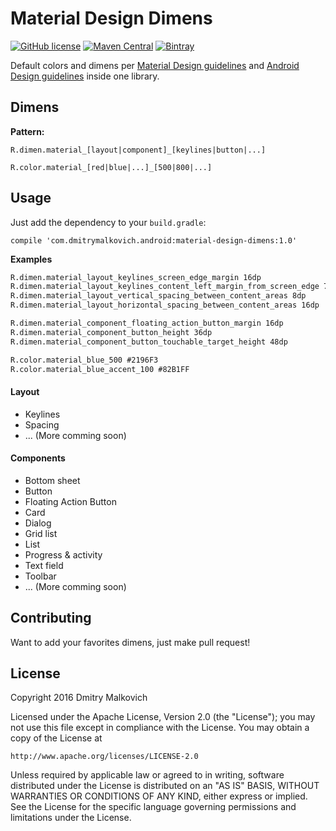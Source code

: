 # Material Design Dimens
[![GitHub license](https://img.shields.io/crates/l/rustc-serialize.svg)](https://github.com/DmitryMalkovich/material-design-dimens/blob/master/LICENSE.md) [![Maven Central](https://img.shields.io/maven-central/v/org.apache.maven/apache-maven.svg)]() [![Bintray](https://img.shields.io/bintray/v/asciidoctor/maven/asciidoctorj.svg?maxAge=2592000)]()

Default colors and dimens per [Material Design guidelines](https://www.google.com/design/spec/material-design/introduction.html) and [Android Design guidelines](https://developer.android.com/design/index.html) inside one library. 
 
## Dimens

**Pattern:**
```
R.dimen.material_[layout|component]_[keylines|button|...]

R.color.material_[red|blue|...]_[500|800|...]
```
 
## Usage
Just add the dependency to your `build.gradle`:
```
compile 'com.dmitrymalkovich.android:material-design-dimens:1.0'
```

**Examples**
```xml
R.dimen.material_layout_keylines_screen_edge_margin 16dp
R.dimen.material_layout_keylines_content_left_margin_from_screen_edge 72dp
R.dimen.material_layout_vertical_spacing_between_content_areas 8dp
R.dimen.material_layout_horizontal_spacing_between_content_areas 16dp
```

```xml
R.dimen.material_component_floating_action_button_margin 16dp
R.dimen.material_component_button_height 36dp
R.dimen.material_component_button_touchable_target_height 48dp
```

```xml
R.color.material_blue_500 #2196F3
R.color.material_blue_accent_100 #82B1FF
```

#### Layout

* Keylines
* Spacing
* ... (More comming soon)

#### Components

* Bottom sheet
* Button
* Floating Action Button
* Card
* Dialog
* Grid list
* List
* Progress & activity
* Text field
* Toolbar
* ... (More comming soon)

## Contributing

Want to add your favorites dimens, just make pull request! 

## License

Copyright 2016 Dmitry Malkovich

Licensed under the Apache License, Version 2.0 (the "License");
you may not use this file except in compliance with the License.
You may obtain a copy of the License at

    http://www.apache.org/licenses/LICENSE-2.0

Unless required by applicable law or agreed to in writing, software
distributed under the License is distributed on an "AS IS" BASIS,
WITHOUT WARRANTIES OR CONDITIONS OF ANY KIND, either express or implied.
See the License for the specific language governing permissions and
limitations under the License.

